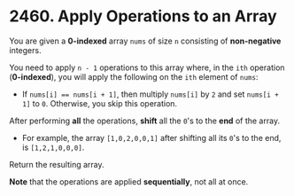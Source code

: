 # 2460. Apply Operations to an Array

You are given a **0-indexed** array `nums` of size `n` consisting of **non-negative** integers.

You need to apply `n - 1` operations to this array where, in the `ith` operation (**0-indexed**), you will apply the following on the `ith` element of `nums`:

- If `nums[i] == nums[i + 1]`, then multiply `nums[i]` by `2` and set `nums[i + 1]` to `0`. Otherwise, you skip this operation.

After performing **all** the operations, **shift** all the `0`'s to the **end** of the array.

- For example, the array `[1,0,2,0,0,1]` after shifting all its `0`'s to the end, is `[1,2,1,0,0,0]`.

Return the resulting array.

**Note** that the operations are applied **sequentially**, not all at once.
